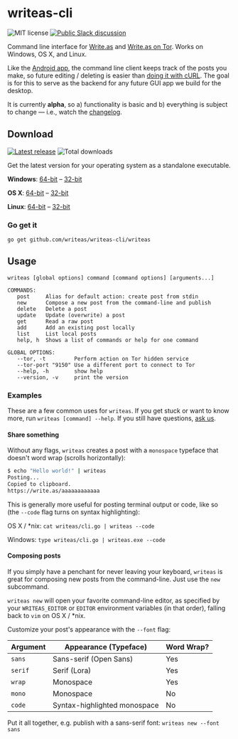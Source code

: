 writeas-cli
===========
![MIT license](https://img.shields.io/github/license/writeas/writeas-cli.svg) [![Public Slack discussion](http://slack.write.as/badge.svg)](http://slack.write.as/)

Command line interface for [Write.as](https://write.as) and [Write.as on Tor](http://writeas7pm7rcdqg.onion/). Works on Windows, OS X, and Linux.

Like the [Android app](https://play.google.com/store/apps/details?id=com.abunchtell.writeas), the command line client keeps track of the posts you make, so future editing / deleting is easier than [doing it with cURL](http://cmd.write.as/). The goal is for this to serve as the backend for any future GUI app we build for the desktop.

It is currently **alpha**, so a) functionality is basic and b) everything is subject to change — i.e., watch the [changelog](https://write.as/changelog-cli.html).

## Download
[![Latest release](https://img.shields.io/github/release/writeas/writeas-cli.svg)](https://github.com/writeas/writeas-cli/releases/latest) ![Total downloads](https://img.shields.io/github/downloads/writeas/writeas-cli/total.svg) 

Get the latest version for your operating system as a standalone executable.

**Windows**: [64-bit](https://github.com/writeas/writeas-cli/releases/download/v0.4/writeas_0.4_windows_amd64.zip) – [32-bit](https://github.com/writeas/writeas-cli/releases/download/v0.4/writeas_0.4_windows_386.zip)

**OS X**: [64-bit](https://github.com/writeas/writeas-cli/releases/download/v0.4/writeas_0.4_darwin_amd64.zip) – [32-bit](https://github.com/writeas/writeas-cli/releases/download/v0.4/writeas_0.4_darwin_386.zip)

**Linux**: [64-bit](https://github.com/writeas/writeas-cli/releases/download/v0.4/writeas_0.4_linux_amd64.tar.gz) – [32-bit](https://github.com/writeas/writeas-cli/releases/download/v0.4/writeas_0.4_linux_386.tar.gz)

### Go get it
`go get github.com/writeas/writeas-cli/writeas`

## Usage

```
writeas [global options] command [command options] [arguments...]

COMMANDS:
   post     Alias for default action: create post from stdin
   new      Compose a new post from the command-line and publish
   delete   Delete a post
   update   Update (overwrite) a post
   get      Read a raw post
   add      Add an existing post locally
   list     List local posts
   help, h  Shows a list of commands or help for one command
   
GLOBAL OPTIONS:
   --tor, -t		 Perform action on Tor hidden service
   --tor-port "9150" Use a different port to connect to Tor
   --help, -h		 show help
   --version, -v	 print the version
```

### Examples

These are a few common uses for `writeas`. If you get stuck or want to know more, run `writeas [command] --help`. If you still have questions, [ask us](https://write.as/contact).

#### Share something

Without any flags, `writeas` creates a post with a `monospace` typeface that doesn't word wrap (scrolls horizontally):

```bash
$ echo "Hello world!" | writeas
Posting...
Copied to clipboard.
https://write.as/aaaaaaaaaaaa
```

This is generally more useful for posting terminal output or code, like so (the `--code` flag turns on syntax highlighting):

OS X / *nix: `cat writeas/cli.go | writeas --code`

Windows: `type writeas/cli.go | writeas.exe --code`

#### Composing posts

If you simply have a penchant for never leaving your keyboard, `writeas` is great for composing new posts from the command-line. Just use the `new` subcommand.

`writeas new` will open your favorite command-line editor, as specified by your `WRITEAS_EDITOR` or `EDITOR` environment variables (in that order), falling back to `vim` on OS X / *nix.

Customize your post's appearance with the `--font` flag:

| Argument | Appearance (Typeface) | Word Wrap? |
| -------- | --------------------- | ---------- |
| `sans` | Sans-serif (Open Sans) | Yes |
| `serif` | Serif (Lora) | Yes |
| `wrap` | Monospace | Yes |
| `mono` | Monospace | No |
| `code` | Syntax-highlighted monospace | No |

Put it all together, e.g. publish with a sans-serif font: `writeas new --font sans`
